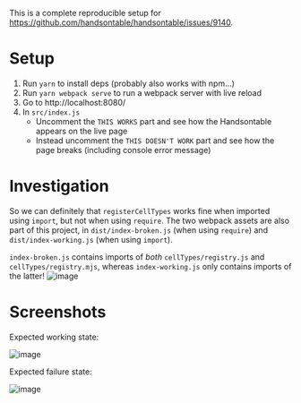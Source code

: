 This is a complete reproducible setup for https://github.com/handsontable/handsontable/issues/9140.

# Setup

1. Run `yarn` to install deps (probably also works with npm...)
2. Run `yarn webpack serve` to run a webpack server with live reload
3. Go to http://localhost:8080/
4. In `src/index.js`
   - Uncomment the `THIS WORKS` part and see how the Handsontable appears on the live page
   - Instead uncomment the `THIS DOESN'T WORK` part and see how the page breaks (including console error message)

# Investigation

So we can definitely that `registerCellTypes` works fine when imported using `import`, but not when using `require`.
The two webpack assets are also part of this project, in `dist/index-broken.js` (when using `require`) and `dist/index-working.js` (when using `import`).

`index-broken.js` contains imports of _both_ `cellTypes/registry.js` and `cellTypes/registry.mjs`, whereas `index-working.js` only contains imports of the latter!
![image](https://user-images.githubusercontent.com/2641501/153682127-1d6f5939-d933-4e3b-ae52-6aa79633a886.png)

# Screenshots

Expected working state:

![image](https://user-images.githubusercontent.com/2641501/153681945-6482e7bd-b4be-4293-9cdc-dd2e2e033324.png)

Expected failure state:

![image](https://user-images.githubusercontent.com/2641501/153681908-a2f54e1b-6aee-41d8-a0cc-3372668b1752.png)

